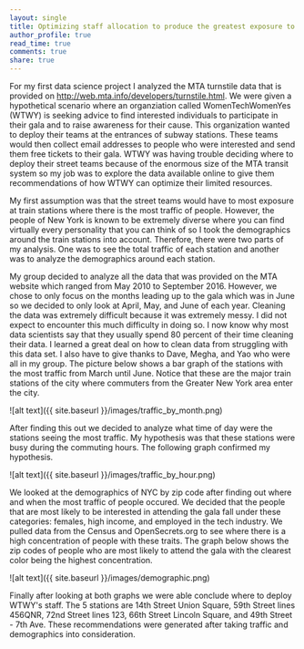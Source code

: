 ```yaml
---
layout: single
title: Optimizing staff allocation to produce the greatest exposure to target demographic
author_profile: true
read_time: true
comments: true
share: true
---
```


For my first data science project I analyzed the MTA turnstile data that is provided on <http://web.mta.info/developers/turnstile.html>. We were given a hypothetical scenario where an organziation called WomenTechWomenYes (WTWY) is seeking advice to find interested individuals to participate in their gala and to raise awareness for their cause. This organization wanted to deploy their teams at the entrances of subway stations. These teams would then collect email addresses to people who were interested and send them free tickets to their gala. WTWY was having trouble deciding where to deploy their street teams because of the enormous size of the MTA transit system so my job was to explore the data available online to give them recommendations of how WTWY can optimize their limited resources.

My first assumption was that the street teams would have to most exposure at train stations where there is the most traffic of people. However, the people of New York is known to be extremely diverse where you can find virtually every personality that you can think of so I took the demographics around the train stations into account. Therefore, there were two parts of my analysis. One was to see the total traffic of each station and another was to analyze the demographics around each station. 

My group decided to analyze all the data that was provided on the MTA website which ranged from May 2010 to September 2016. However, we chose to only focus on the months leading up to the gala which was in June so we decided to only look at April, May, and June of each year. Cleaning the data was extremely difficult because it was extremely messy. I did not expect to encounter this much difficulty in doing so. I now know why most data scientists say that they usually spend 80 percent of their time cleaning their data. I learned a great deal on how to clean data from struggling with this data set. I also have to give thanks to Dave, Megha, and Yao who were all in my group. The picture below shows a bar graph of the stations with the most traffic from March until June. Notice that these are the major train stations of the city where commuters from the Greater New York area enter the city. 

![alt text]({{ site.baseurl }}/images/traffic_by_month.png)

After finding this out we decided to analyze what time of day were the stations seeing the most traffic. My hypothesis was that these stations were busy during the commuting hours. The following graph confirmed my hypothesis.

![alt text]({{ site.baseurl }}/images/traffic_by_hour.png)

We looked at the demographics of NYC by zip code after finding out where and when the most traffic of people occured. We decided that the people that are most likely to be interested in attending the gala fall under these categories: females, high income, and employed in the tech industry. We pulled data from the Census and OpenSecrets.org to see where there is a high concentration of people with these traits. The graph below shows the zip codes of people who are most likely to attend the gala with the clearest color being the highest concentration.

![alt text]({{ site.baseurl }}/images/demographic.png)

Finally after looking at both graphs we were able conclude where to deploy WTWY's staff. The 5 stations are 14th Street Union Square, 59th Street lines 456QNR, 72nd Street lines 123, 66th Street Lincoln Square, and 49th Street - 7th Ave. These recommendations were generated after taking traffic and demographics into consideration. 
